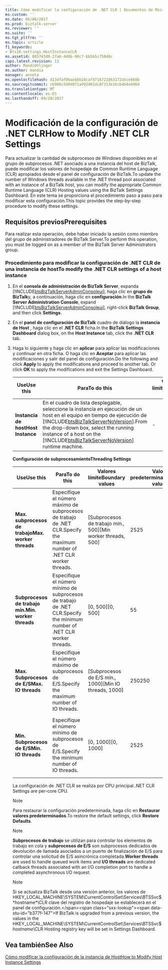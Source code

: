 ```yaml
---
title: Cómo modificar la configuración de .NET CLR | Documentos de Microsoft
ms.custom: ''
ms.date: 06/08/2017
ms.prod: biztalk-server
ms.reviewer: ''
ms.suite: ''
ms.tgt_pltfrm: ''
ms.topic: article
f1_keywords:
- Bts10.settings.HostInstanceCLR
ms.assetid: 085743d8-27a6-4d8b-98c7-bb5b5c75848c
caps.latest.revision: 13
author: MandiOhlinger
ms.author: mandia
manager: anneta
ms.openlocfilehash: d134faf06aebbb24cafd716722d63172a5ceb68b
ms.sourcegitcommit: cb908c540d8f1a692d01dc8f313e16cb4b4e696d
ms.translationtype: MT
ms.contentlocale: es-ES
ms.lasthandoff: 09/20/2017
---
```

# <a name="how-to-modify-net-clr-settings"></a><span data-ttu-id="b377f-102">Modificación de la configuración de .NET CLR</span><span class="sxs-lookup"><span data-stu-id="b377f-102">How to Modify .NET CLR Settings</span></span>
<span data-ttu-id="b377f-103">Para actualizar la cantidad de subprocesos de Windows disponibles en el grupo de subprocesos .NET asociado a una instancia del host de BizTalk, puede modificar los valores de hospedaje de Common Runtime Language (CLR) apropiados desde el panel de configuración de BizTalk.</span><span class="sxs-lookup"><span data-stu-id="b377f-103">To update the number of Windows threads available in the .NET thread pool associated with an instance of a BizTalk host, you can modify the appropriate Common Runtime Language (CLR) Hosting values using the BizTalk Settings Dashboard.</span></span> <span data-ttu-id="b377f-104">En este tema se proporciona el procedimiento paso a paso para modificar esta configuración.</span><span class="sxs-lookup"><span data-stu-id="b377f-104">This topic provides the step-by-step procedure to modify these settings.</span></span>  
  
## <a name="prerequisites"></a><span data-ttu-id="b377f-105">Requisitos previos</span><span class="sxs-lookup"><span data-stu-id="b377f-105">Prerequisites</span></span>  
 <span data-ttu-id="b377f-106">Para realizar esta operación, debe haber iniciado la sesión como miembro del grupo de administradores de BizTalk Server.</span><span class="sxs-lookup"><span data-stu-id="b377f-106">To perform this operation, you must be logged on as a member of the BizTalk Server Administrators group.</span></span>  
  
### <a name="to-modify-the-net-clr-settings-of-a-host-instance"></a><span data-ttu-id="b377f-107">Procedimiento para modificar la configuración de .NET CLR de una instancia de host</span><span class="sxs-lookup"><span data-stu-id="b377f-107">To modify the .NET CLR settings of a host instance</span></span>  
  
1.  <span data-ttu-id="b377f-108">En el **consola de administración de BizTalk Server**, expanda [!INCLUDE[btsBizTalkServerAdminConsoleui](../includes/btsbiztalkserveradminconsoleui-md.md)], haga clic en **grupo de BizTalk**y, a continuación, haga clic en **configuración**.</span><span class="sxs-lookup"><span data-stu-id="b377f-108">In the **BizTalk Server Administration Console**, expand [!INCLUDE[btsBizTalkServerAdminConsoleui](../includes/btsbiztalkserveradminconsoleui-md.md)], right-click **BizTalk Group**, and then click **Settings**.</span></span>  
  
2.  <span data-ttu-id="b377f-109">En el **panel de configuración de BizTalk** cuadro de diálogo la **instancia de Host** , haga clic en el **.NET CLR** ficha.</span><span class="sxs-lookup"><span data-stu-id="b377f-109">In the **BizTalk Settings Dashboard** dialog box, on the **Host Instance** tab, click the **.NET CLR** tab.</span></span>  
  
3.  <span data-ttu-id="b377f-110">Haga lo siguiente y haga clic en **aplicar** para aplicar las modificaciones y continuar en otra ficha. O haga clic en **Aceptar** para aplicar las modificaciones y salir del panel de configuración.</span><span class="sxs-lookup"><span data-stu-id="b377f-110">Do the following and click **Apply** to apply the modifications and proceed to another tab. Or click **OK** to apply the modifications and exit the Settings Dashboard.</span></span>  
  
    |<span data-ttu-id="b377f-111">Use</span><span class="sxs-lookup"><span data-stu-id="b377f-111">Use this</span></span>|<span data-ttu-id="b377f-112">Para</span><span class="sxs-lookup"><span data-stu-id="b377f-112">To do this</span></span>|<span data-ttu-id="b377f-113">Valores límite</span><span class="sxs-lookup"><span data-stu-id="b377f-113">Boundary values</span></span>|<span data-ttu-id="b377f-114">Valor predeterminado</span><span class="sxs-lookup"><span data-stu-id="b377f-114">Default value</span></span>|<span data-ttu-id="b377f-115">Actualizar lógica</span><span class="sxs-lookup"><span data-stu-id="b377f-115">Upgrade logic</span></span>|  
    |--------------|----------------|---------------------|-------------------|-------------------|  
    |<span data-ttu-id="b377f-116">**Instancia de host**</span><span class="sxs-lookup"><span data-stu-id="b377f-116">**Host Instance**</span></span>|<span data-ttu-id="b377f-117">En el cuadro de lista desplegable, seleccione la instancia en ejecución de un host en el equipo en tiempo de ejecución de [!INCLUDE[btsBizTalkServerNoVersion](../includes/btsbiztalkservernoversion-md.md)].</span><span class="sxs-lookup"><span data-stu-id="b377f-117">From the drop-down box, select the running instance of a host on the [!INCLUDE[btsBizTalkServerNoVersion](../includes/btsbiztalkservernoversion-md.md)] runtime machine.</span></span>|-|-|-|  
  
     <span data-ttu-id="b377f-118">**Configuración de subprocesamiento**</span><span class="sxs-lookup"><span data-stu-id="b377f-118">**Threading Settings**</span></span>  
  
    |<span data-ttu-id="b377f-119">Use</span><span class="sxs-lookup"><span data-stu-id="b377f-119">Use this</span></span>|<span data-ttu-id="b377f-120">Para</span><span class="sxs-lookup"><span data-stu-id="b377f-120">To do this</span></span>|<span data-ttu-id="b377f-121">Valores límite</span><span class="sxs-lookup"><span data-stu-id="b377f-121">Boundary values</span></span>|<span data-ttu-id="b377f-122">Valor predeterminado</span><span class="sxs-lookup"><span data-stu-id="b377f-122">Default value</span></span>|<span data-ttu-id="b377f-123">Actualizar lógica</span><span class="sxs-lookup"><span data-stu-id="b377f-123">Upgrade logic</span></span>|  
    |--------------|----------------|---------------------|-------------------|-------------------|  
    |<span data-ttu-id="b377f-124">**Max. subprocesos de trabajo**</span><span class="sxs-lookup"><span data-stu-id="b377f-124">**Max. worker threads**</span></span>|<span data-ttu-id="b377f-125">Especifique el número máximo de subprocesos de trabajo de .NET CLR.</span><span class="sxs-lookup"><span data-stu-id="b377f-125">Specify the maximum number of .NET CLR worker threads.</span></span>|<span data-ttu-id="b377f-126">[Subprocesos de trabajo mín., 500]</span><span class="sxs-lookup"><span data-stu-id="b377f-126">[Min worker threads, 500]</span></span>|<span data-ttu-id="b377f-127">25</span><span class="sxs-lookup"><span data-stu-id="b377f-127">25</span></span>|<span data-ttu-id="b377f-128">Migre la configuración del registro de instancias de host a la configuración de instancias de host, ignore Versión, Tipo, Marcas y MinCompletionPortThreads.</span><span class="sxs-lookup"><span data-stu-id="b377f-128">Migrate the host instance registry settings to host instance settings, ignore Version, Flavor, Flags, and MinCompletionPortThreads.</span></span>|  
    |<span data-ttu-id="b377f-129">**Subprocesos de trabajo mín.**</span><span class="sxs-lookup"><span data-stu-id="b377f-129">**Min. worker threads**</span></span>|<span data-ttu-id="b377f-130">Especifique el número mínimo de subprocesos de trabajo de .NET CLR.</span><span class="sxs-lookup"><span data-stu-id="b377f-130">Specify the minimum number of .NET CLR worker threads.</span></span>|<span data-ttu-id="b377f-131">[0, 500]</span><span class="sxs-lookup"><span data-stu-id="b377f-131">[0, 500]</span></span>|<span data-ttu-id="b377f-132">5</span><span class="sxs-lookup"><span data-stu-id="b377f-132">5</span></span>|<span data-ttu-id="b377f-133">Migre la configuración del registro de instancias de host a la configuración de instancias de host, ignore Versión, Tipo, Marcas y MinCompletionPortThreads.</span><span class="sxs-lookup"><span data-stu-id="b377f-133">Migrate the host instance registry settings to host instance settings, ignore Version, Flavor, Flags, and MinCompletionPortThreads.</span></span>|  
    |<span data-ttu-id="b377f-134">**Max. Subprocesos de E/S**</span><span class="sxs-lookup"><span data-stu-id="b377f-134">**Max. IO threads**</span></span>|<span data-ttu-id="b377f-135">Especifique el número máximo de subprocesos de E/S.</span><span class="sxs-lookup"><span data-stu-id="b377f-135">Specify the maximum number of IO threads.</span></span>|<span data-ttu-id="b377f-136">[Subprocesos de E/S mín., 1000]</span><span class="sxs-lookup"><span data-stu-id="b377f-136">[Min IO threads, 1000]</span></span>|<span data-ttu-id="b377f-137">250</span><span class="sxs-lookup"><span data-stu-id="b377f-137">250</span></span>|<span data-ttu-id="b377f-138">Migre la configuración del registro de instancias de host a la configuración de instancias de host, ignore Versión, Tipo, Marcas y MinCompletionPortThreads.</span><span class="sxs-lookup"><span data-stu-id="b377f-138">Migrate the host instance registry settings to host instance settings, ignore Version, Flavor, Flags, and MinCompletionPortThreads.</span></span>|  
    |<span data-ttu-id="b377f-139">**Min. Subprocesos de E/S**</span><span class="sxs-lookup"><span data-stu-id="b377f-139">**Min. IO threads**</span></span>|<span data-ttu-id="b377f-140">Especifique el número mínimo de subprocesos de E/S.</span><span class="sxs-lookup"><span data-stu-id="b377f-140">Specify the minimum number of IO threads.</span></span>|<span data-ttu-id="b377f-141">[0, 1000]</span><span class="sxs-lookup"><span data-stu-id="b377f-141">[0, 1000]</span></span>|<span data-ttu-id="b377f-142">25</span><span class="sxs-lookup"><span data-stu-id="b377f-142">25</span></span>|<span data-ttu-id="b377f-143">Migre la configuración del registro de instancias de host a la configuración de instancias de host, ignore Versión, Tipo, Marcas y MinCompletionPortThreads.</span><span class="sxs-lookup"><span data-stu-id="b377f-143">Migrate the host instance registry settings to host instance settings, ignore Version, Flavor, Flags, and MinCompletionPortThreads.</span></span>|  
  
     <span data-ttu-id="b377f-144">La configuración de .NET CLR se realiza por CPU principal.</span><span class="sxs-lookup"><span data-stu-id="b377f-144">.NET CLR Settings are per-core CPU.</span></span>  
  
    > [!NOTE]
    >  <span data-ttu-id="b377f-145">Para restaurar la configuración predeterminada, haga clic en **Restaurar valores predeterminados**.</span><span class="sxs-lookup"><span data-stu-id="b377f-145">To restore the default settings, click **Restore Defaults**.</span></span>  
  
    > [!NOTE]
    >  <span data-ttu-id="b377f-146">**Subprocesos de trabajo** se utilizan para controlar los elementos de trabajo en cola y **subprocesos de E/S** son subprocesos dedicados de devolución de llamada asociados a un puerto de finalización de E/S para controlar una solicitud de E/S asincrónica completada.</span><span class="sxs-lookup"><span data-stu-id="b377f-146">**Worker threads** are used to handle queued work items and **I/O threads** are dedicated callback threads associated with an I/O completion port to handle a completed asynchronous I/O request.</span></span>  
  
    > [!NOTE]
    >  <span data-ttu-id="b377f-147">Si se actualiza BizTalk desde una versión anterior, los valores de HKEY_LOCAL_MACHINE\SYSTEM\CurrentControlSet\Services\BTSSvc$*hostname*\CLR clave del registro de hospedaje se establecerá en el panel de configuración.</span><span class="sxs-lookup"><span data-stu-id="b377f-147">If BizTalk is upgraded from a previous version, the values in the HKEY_LOCAL_MACHINE\SYSTEM\CurrentControlSet\Services\BTSSvc$*hostname*\CLR Hosting registry key will be set in Settings Dashboard.</span></span>  
  
## <a name="see-also"></a><span data-ttu-id="b377f-148">Vea también</span><span class="sxs-lookup"><span data-stu-id="b377f-148">See Also</span></span>  
 [<span data-ttu-id="b377f-149">Cómo modificar la configuración de la instancia de Host</span><span class="sxs-lookup"><span data-stu-id="b377f-149">How to Modify Host Instance Settings</span></span>](../core/how-to-modify-host-instance-settings.md)